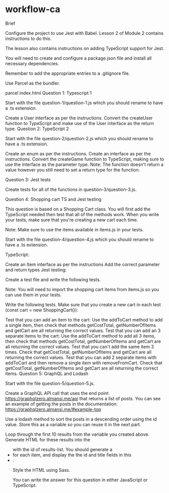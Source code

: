 # workflow-ca

Brief

Configure the project to use Jest with Babel. Lesson 2 of Module 2 contains instructions to do this.

The lesson also contains instructions on adding TypeScript support for Jest.

You will need to create and configure a package.json file and install all necessary dependencies.

Remember to add the appropriate entries to a .gitignore file.

Use Parcel as the bundler.

parcel index.html
Question 1: Typescript 1

Start with the file question-1/question-1.js which you should rename to have a .ts extension.

Create a User interface as per the instructions.
Convert the createUser function to TypeScript and make use of the User interface as the return type.
Question 2: TypeScript 2

Start with the file question-2/question-2.js which you should rename to have a .ts extension.

Create an enum as per the instructions.
Create an interface as per the instructions.
Convert the createGame function to TypeScript, making sure to use the interface as the parameter type.
Note: The function doesn't return a value however you still need to set a return type for the function.

Question 3: Jest tests

Create tests for all of the functions in question-3/question-3.js.

Question 4: Shopping cart TS and Jest testing

This question is based on a Shopping Cart class. You will first add the TypeScript needed then test that all of the methods work. When you write your tests, make sure that you're creating a new cart each time.

Note: Make sure to use the items available in items.js in your tests.

Start with the file question-4/question-4.js which you should rename to have a .ts extension.

TypeScript:

Create an Item interface as per the instructions
Add the correct parameter and return types
Jest testing:

Create a test file and write the following tests.

Note: You will need to import the shopping cart items from items.js so you can use them in your tests.

Write the following tests. Make sure that you create a new cart in each test (const cart = new ShoppingCart()):

Test that you can add an item to the cart: Use the addToCart method to add a single item, then check that methods getCostTotal, getNumberOfItems and getCart are all returning the correct values.
Test that you can add an 3 separate items to the cart: Use the addToCart method to add all 3 items, then check that methods getCostTotal, getNumberOfItems and getCart are all returning the correct values.
Test that you can't add the same item 3 times. Check that getCostTotal, getNumberOfItems and getCart are all returning the correct values.
Test that you can add 2 separate items with addToCart and then remove a single item with removeFromCart. Check that getCostTotal, getNumberOfItems and getCart are all returning the correct items.
Question 5: GraphQL and Lodash

Start with the file question-5/question-5.js.

Create a GraphQL API call that uses the end point https://graphqlzero.almansi.me/api that returns a list of posts. You can see an example of getting the posts in the documentation: https://graphqlzero.almansi.me/#example-top

Use a lodash method to sort the posts in a descending order using the id value. Store this as a variable so you can reuse it in the next part.

Loop through the first 10 results from the variable you created above. Generate HTML for these results into the <ul> with the id of results-list. You should generate a <li> for each item, and display the the id and title fields in this <li>.

Style the HTML using Sass.

You can write the answer for this question in either JavaScript or TypeScript.
